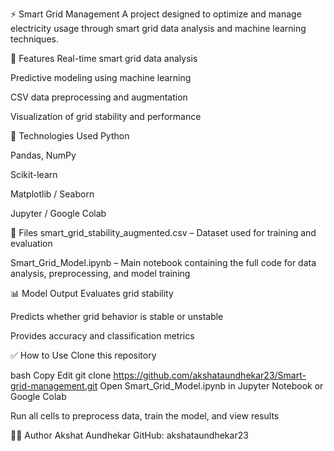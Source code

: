 ⚡ Smart Grid Management
A project designed to optimize and manage electricity usage through smart grid data analysis and machine learning techniques.

🚀 Features
Real-time smart grid data analysis

Predictive modeling using machine learning

CSV data preprocessing and augmentation

Visualization of grid stability and performance

🧠 Technologies Used
Python

Pandas, NumPy

Scikit-learn

Matplotlib / Seaborn

Jupyter / Google Colab

📁 Files
smart_grid_stability_augmented.csv – Dataset used for training and evaluation

Smart_Grid_Model.ipynb – Main notebook containing the full code for data analysis, preprocessing, and model training

📊 Model Output
Evaluates grid stability

Predicts whether grid behavior is stable or unstable

Provides accuracy and classification metrics

✅ How to Use
Clone this repository

bash
Copy
Edit
git clone https://github.com/akshataundhekar23/Smart-grid-management.git
Open Smart_Grid_Model.ipynb in Jupyter Notebook or Google Colab

Run all cells to preprocess data, train the model, and view results

👨‍💻 Author
Akshat Aundhekar
GitHub: akshataundhekar23
